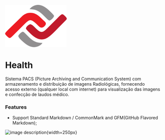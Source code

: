 [<img src="https://github.com/zafaz-tecnologic/health/blob/main/images/logo_zafaz.png" width="200"/>](https://github.com/zafaz-tecnologic/health/blob/main/images/logo_zafaz.png)

# Health

Sistema PACS (Picture Archiving and Communication System) com armazenamento e distribuição de imagens Radiológicas, fornecendo acesso externo (qualquer local com internet) para visualização das imagens e confecção de laudos médico.

### Features

- Support Standard Markdown / CommonMark and GFM(GitHub Flavored Markdown);

![image description]('images/logo_zafaz.png'){width=250px}


